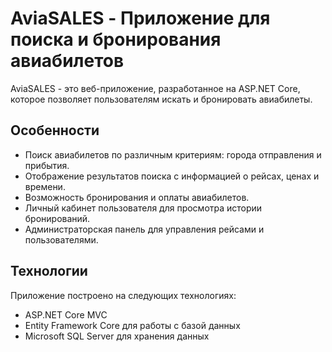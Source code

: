 # AviaSALES - Приложение для поиска и бронирования авиабилетов

AviaSALES - это веб-приложение, разработанное на ASP.NET Core, которое позволяет пользователям искать и бронировать авиабилеты.

## Особенности

- Поиск авиабилетов по различным критериям: города отправления и прибытия.
- Отображение результатов поиска с информацией о рейсах, ценах и времени.
- Возможность бронирования и оплаты авиабилетов.
- Личный кабинет пользователя для просмотра истории бронирований.
- Администраторская панель для управления рейсами и пользователями.

## Технологии

Приложение построено на следующих технологиях:

- ASP.NET Core MVC
- Entity Framework Core для работы с базой данных
- Microsoft SQL Server для хранения данных

